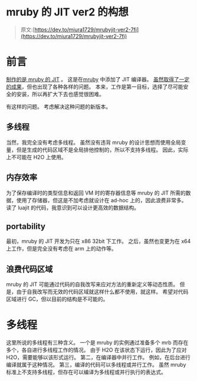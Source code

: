 # mruby 的 JIT ver2 的构想

> 原文:[https://dev.to/miura1729/mrubyjit-ver2-7fi](https://dev.to/miura1729/mrubyjit-ver2-7fi)

# 前言

[制作的是 mruby 的 JIT](https://github.com/miura1729/mruby/) 。 这是在[mruby](https://github.com/mruby/mruby) 中添加了 JIT 编译器。 [虽然取得了一定的成果](https://qiita.com/miura1729/items/a1828849ec8fec596e74)，但也出现了各种各样的问题。 本来，工作是第一目标，选择了尽可能安全的安装，所以再扩大下去也感觉很困难。

有这样的问题。 考虑解决这种问题的新版本。

## 多线程

当然，我完全没有考虑多线程。 虽然没有违背 mruby 的设计思想而使用全局变量，但是生成的代码区域不是全局排他控制的，所以不支持多线程。 因此，实际上不可能在 H2O 上使用。

## 内存效率

为了保存编译时的类型信息和返回 VM 时的寄存器信息等 mruby 的 JIT 所需的数据，使用了存储器，但这是不加考虑就设计在 ad-hoc 上的，因此浪费非常多。 读了 luajit 的代码，我意识到可以设计更高效的数据结构。

## [](#%E7%A7%BB%E6%A4%8D%E6%80%A7)portability

最初，mruby 的 JIT 开发为只在 x86 32bit 下工作。 之后，虽然也变更为在 x64 上工作，但是完全没有考虑在 arm 上的动作等。

## 浪费代码区域

mruby 的 JIT 可能通过代码的自我改写来应对方法的重新定义等动态性质。 但是，由于自我改写而无效的代码区域就这样什么都不使用，就这样。 希望对代码区域进行 GC，但以目前的结构是不可能的。

# 多线程

这里所说的多线程有三种含义。 一个是 mruby 的实例通过准备多个 mrb 而存在多个，各自进行多线程工作的情况。 由于 H2O 在该状态下运行，因此为了应对 H2O，需要能够以该形式运行。 第二，在编译器中并行工作。 例如，在后台进行编译就属于这种情况。 第三，编译的代码可以多线程或并行工作。 虽然 mruby 标准上不支持多线程，但存在可以编译为多线程或并行执行的表达式。